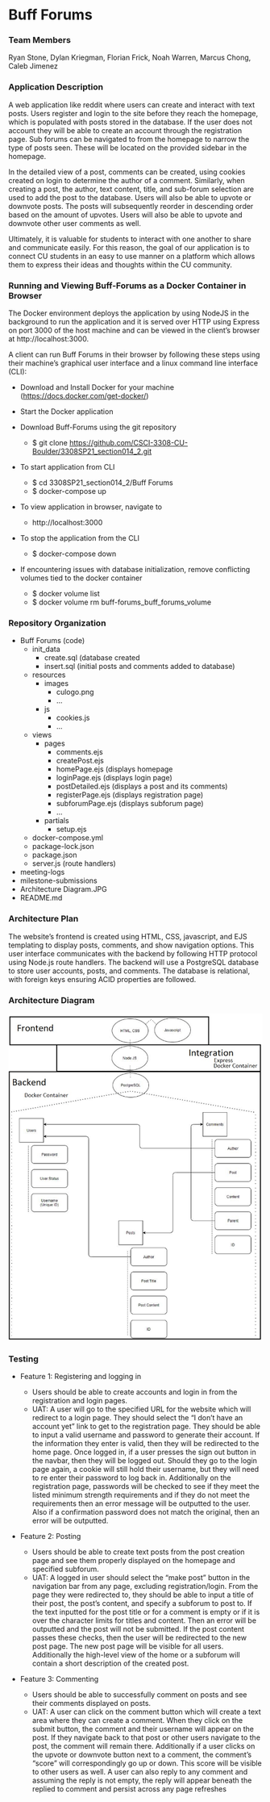 # Buff Forums

### Team Members
Ryan Stone,
Dylan Kriegman,
Florian Frick,
Noah Warren,
Marcus Chong,
Caleb Jimenez

### Application Description
A web application like reddit where users can create and interact with text posts.
Users register and login to the site before they reach the homepage, which is populated with posts stored in the database.
If the user does not account they will be able to create an account through the registration page.
Sub forums can be navigated to from the homepage to narrow the type of posts seen.
These will be located on the provided sidebar in the homepage.

In the detailed view of a post, comments can be created, using cookies created on login to determine the author of a comment.
Similarly, when creating a post, the author, text content, title, and sub-forum selection are used to add the post to the database.
Users will also be able to upvote or downvote posts.
The posts will subsequently reorder in descending order based on the amount of upvotes.
Users will also be able to upvote and downvote other user comments as well.

Ultimately, it is valuable for students to interact with one another to share and communicate easily.
For this reason, the goal of our application is to connect CU students in an easy to use manner on a platform which allows them to express their ideas and thoughts within the CU community.

### Running and Viewing Buff-Forums as a Docker Container in Browser
The Docker environment deploys the application by using NodeJS in the background to run the application and it is served over HTTP using Express on port 3000 of the host machine and can be viewed in the client’s browser at http://localhost:3000.

A client can run Buff Forums in their browser by following these steps using their machine’s graphical user interface and a linux command line interface (CLI):

* Download and Install Docker for your machine (https://docs.docker.com/get-docker/)

* Start the Docker application

* Download Buff-Forums using the git repository
  * $ git clone https://github.com/CSCI-3308-CU-Boulder/3308SP21_section014_2.git

* To start application from CLI
  * $ cd 3308SP21_section014_2/Buff Forums
  * $ docker-compose up

* To view application in browser, navigate to 
  * http://localhost:3000

* To stop the application from the CLI
  * $ docker-compose down

* If encountering issues with database initialization, remove conflicting volumes tied to the docker container
  * $ docker volume list
  * $ docker volume rm buff-forums_buff_forums_volume



### Repository Organization
* Buff Forums (code)
  * init_data
    * create.sql (database created
    * insert.sql (initial posts and comments added to database)
  * resources
    * images
      * culogo.png
      * ...
    * js
      * cookies.js
      * ...
  * views
    * pages
      * comments.ejs
      * createPost.ejs
      * homePage.ejs (displays homepage
      * loginPage.ejs (displays login page)
      * postDetailed.ejs (displays a post and its comments)
      * registerPage.ejs (displays registration page)
      * subforumPage.ejs (displays subforum page)
      * ...
    * partials
      * setup.ejs
  * docker-compose.yml
  * package-lock.json
  * package.json
  * server.js (route handlers)
* meeting-logs
* milestone-submissions
* Architecture Diagram.JPG
* README.md

### Architecture Plan
The website’s frontend is created using HTML, CSS, javascript, and EJS templating to display posts, comments, and show navigation options.
This user interface communicates with the backend by following HTTP protocol using Node.js route handlers.
The backend will use a PostgreSQL database to store user accounts, posts, and comments. The database is relational, with foreign keys ensuring ACID properties are followed.

### Architecture Diagram
![Architecture Diagram](https://github.com/CSCI-3308-CU-Boulder/3308SP21_section014_2/blob/1fca83d33efaa0da43fa08665fe7485d671f0e98/Architecture%20Diagram.JPG)

### Testing
* Feature 1: Registering and logging in
  * Users should be able to create accounts and login in from the registration and login pages.
  * UAT: A user will go to the specified URL for the website which will redirect to a login page. They should select the “I don’t have an account yet” link to get to the registration page. They should be able to input a valid username and password to generate their account. If the information they enter is valid, then they will be redirected to the home page.   Once logged in, if a user presses the sign out button in the navbar, then they will be logged out. Should they go to the login page again, a cookie will still hold their username, but they will need to re enter their password to log back in. Additionally on the registration page, passwords will be checked to see if they meet the listed minimum strength requirements and if they do not meet the requirements then an error message will be outputted to the user. Also if a confirmation password does not match the original, then an error will be outputted.

* Feature 2: Posting
  * Users should be able to create text posts from the post creation page and see them properly displayed on the homepage and specified subforum.
  * UAT: A logged in user should select the “make post” button in the navigation bar from any page, excluding registration/login. From the page they were redirected to, they should be able to input a title of their post, the post’s content, and specify a subforum to post to. If the text inputted for the post title or for a comment is empty or if it is over the character limits for titles and content. Then an error will be outputted and the post will not be submitted. If the post content passes these checks, then the user will be redirected to the new post page. The new post page will be visible for all users. Additionally the high-level view of the home or a subforum will contain a short description of the created post.

* Feature 3: Commenting
  * Users should be able to successfully comment on posts and see their comments displayed on posts.
  * UAT: A user can click on the comment button which will create a text area where they can create a comment. When they click on the submit button, the comment and their username will appear on the post. If they navigate back to that post or other users navigate to the post, the comment will remain there. Additionally if a user clicks on the upvote or downvote button next to a comment, the comment’s “score” will correspondingly go up or down. This score will be visible to other users as well. A user can also reply to any comment and assuming the reply is not empty, the reply will appear beneath the replied to comment and persist across any page refreshes 
